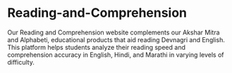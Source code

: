 # Reading-and-Comprehension
Our Reading and Comprehension website complements our Akshar Mitra and Alphabeti, educational products that aid reading Devnagri and English. This platform helps students analyze their reading speed and comprehension accuracy in English, Hindi, and Marathi in varying levels of difficulty.
